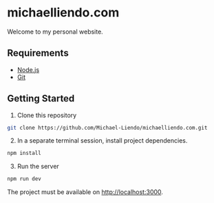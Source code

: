 # michaelliendo.com

Welcome to my personal website.

## Requirements

* [Node.js](https://nodejs.org/)
* [Git](https://git-scm.com/)

## Getting Started

1. Clone this repository

```bash
git clone https://github.com/Michael-Liendo/michaelliendo.com.git
```

2. In a separate terminal session, install project dependencies.

```bash
npm install
```

3. Run the server

```bash
npm run dev
```

The project must be available on [http://localhost:3000](http://localhost:3000).

